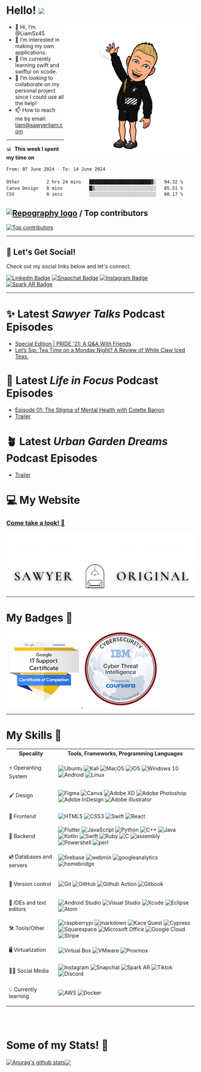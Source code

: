 # Hello!   <a href="https://www.sawyerliam.com/"><img src="https://media.giphy.com/media/hvRJCLFzcasrR4ia7z/giphy.gif" width="30px"></a>

<img align="right" width="350px" src="https://github.com/LiamSx45/LiamSx45/blob/main/bitmoji%20wave.png?raw=true">


- 👋 Hi, I’m @LiamSx45
- 👀 I’m interested in making my own applications.
- 🌱 I’m currently learning swift and swiftui on xcode.
- 💞️ I’m looking to collaborate on my personal project since I could use all the help!
- 📫 How to reach me by email: liam@sawyerliam.com

___

📊 &nbsp;**This week I spent my time on**

<!--START_SECTION:waka-->

```txt
From: 07 June 2024 - To: 14 June 2024

Other          2 hrs 24 mins   ███████████████████████▓░   94.32 %
Canva Design   8 mins          █▒░░░░░░░░░░░░░░░░░░░░░░░   05.51 %
CSV            0 secs          ░░░░░░░░░░░░░░░░░░░░░░░░░   00.17 %
```

<!--END_SECTION:waka-->



## [![Repography logo](https://images.repography.com/logo.svg)](https://repography.com) / Top contributors
[![Top contributors](https://images.repography.com/26932345/LiamSx45/LiamSx45/top-contributors/5557e06dd23fd806e83608a33ae14c40_table.svg)](https://github.com/LiamSx45/LiamSx45/graphs/contributors)



---

## 🔗 Let's Get Social!
Check out my social links below and let's connect.

[![Linkedin Badge](https://img.shields.io/badge/-Linkedin-blue?style=flat-square&logo=Linkedin&logoColor=white&link=https://www.linkedin.com/in/sawyerliam/)](https://www.linkedin.com/in/sawyerliam/)
[![Snapchat Badge](https://img.shields.io/badge/-Snapchat-yellow?style=flat-square&logo=snapchat&logoColor=white&link=https://www.snapchat.com/add/sawyer.liam?sender_web_id=6af4f2fc-be55-4936-8d30-9bcc7ca9a932&device_type=desktop&is_copy_url=true)](https://www.snapchat.com/add/sawyer.liam?sender_web_id=6af4f2fc-be55-4936-8d30-9bcc7ca9a932&device_type=desktop&is_copy_url=true)
[![Instagram Badge](https://img.shields.io/badge/-Instagram-c27ba0?style=flat-square&logo=Instagram&logoColor=white&link=http://instagram.com/sawyer.liam/)](http://instagram.com/sawyer.liam/)
[![Spark AR Badge](https://img.shields.io/badge/-Spark_AR-60d1cc?style=flat-square&logo=sparkar&logoColor=white&link=https://www.facebook.com/sparkarhub/portfolios/ig/sawyer.original/)](https://www.facebook.com/sparkarhub/portfolios/ig/sawyer.original/)

___

# ✨ Latest *Sawyer Talks* Podcast Episodes
<!-- SAWYER_TALKS:START -->
- [Special Edition | PRIDE &#39;21: A Q&amp;A With Friends](https://sawyeroriginal.com/sawyertalks?post=ep03)
- [Let’s Sip: Tea Time on a Monday Night? A Review of White Claw Iced Teas.](https://sawyeroriginal.com/sawyertalks?post=ep01)
<!-- SAWYER_TALKS:END -->

# 📝 Latest *Life in Focus* Podcast Episodes
<!-- LIFEINFOCUS:START -->
- [Episode 01: The Stigma of Mental Health with Colette Barron](https://sawyeroriginal.com/lifeinfocus?post=ep01)
- [Trailer](https://lifeinfocuspod.com/episodes/trailer-full)
<!-- LIFEINFOCUS:END -->

# 🪴 Latest *Urban Garden Dreams* Podcast Episodes
<!-- URBANGARDEN:START -->
- [Trailer](https://urbangardendreams.com/episodes/trailer-full)
<!-- URBANGARDEN:END -->

# 💻 My Website

### [Come take a look! 👀 ](https://sawyeroriginal.com/)


![Sawyer Original Logo Dark Mode](https://github.com/LiamSx45/LiamSx45/blob/main/Sawyer%20Studios%20Logo%20dark.png?raw=true#gh-dark-mode-only)
![Sawyer Original Logo Light Mode](https://github.com/LiamSx45/LiamSx45/blob/main/Sawyer%20Studios%20Logo%20Light.png?raw=true#gh-light-mode-only)

____

# My Badges 🏅

<a href="https://www.credly.com/badges/019b830d-0446-4d35-8ebd-8932eab213e4/public_url" > <img src="https://raw.githubusercontent.com/LiamSx45/LiamSx45/main/Badges/google-it-support-certificate.png"> </a> <a href="https://www.credly.com/badges/2142a988-5e7d-4973-bcf9-64439ddf6df2/public_url"><img src="https://raw.githubusercontent.com/LiamSx45/LiamSx45/main/Badges/cyber-threat-intelligence.png"> </a>


____

# My Skills 🌱

<table>
  <th>Specality</th>
  <th>Tools, Frameworks, Programming Languages</th>
  <tr>
    <td>
      <p>⚡️ Operanting System</p>
    </td>
    <td>
      <img alt="Ubuntu" src="https://img.shields.io/badge/Ubuntu-E95420?style=for-the-badge&logo=ubuntu&logoColor=white" />
      <img alt="Kali" src="https://img.shields.io/badge/Kali Linux-1383e7?style=for-the-badge&logo=kalilinux&logoColor=white" />
      <img alt="MacOS" src="https://img.shields.io/badge/mac%20os-000000?style=for-the-badge&logo=apple&logoColor=white" />
      <img alt="iOS" src="https://img.shields.io/badge/iOS-000000?style=for-the-badge&logo=ios&logoColor=white" />
      <img alt="Windows 10" src="https://img.shields.io/badge/Windows-0078D6?style=for-the-badge&logo=windows&logoColor=white" />
      <img alt="Android" src="https://img.shields.io/badge/Android-3DDC84?style=for-the-badge&logo=android&logoColor=white" />
      <img alt="Linux" src="https://img.shields.io/badge/Linux-FCC624?style=for-the-badge&logo=linux&logoColor=black">
    </td>
  </tr>
  <tr>
    <td>
      <p>🖌 Design</p>
    </td>
    <td>
      <img alt="Figma" src="https://img.shields.io/badge/figma-%23F24E1E.svg?style=for-the-badge&logo=figma&logoColor=white"/>
      <img alt="Canva" src="https://img.shields.io/badge/Canva-%2300C4CC.svg?style=for-the-badge&logo=Canva&logoColor=white"/>
      <img alt="Adobe XD" src="https://img.shields.io/badge/adobe xd-881978.svg?style=for-the-badge&logo=adobexd&logoColor=white"/>
      <img alt="Adobe Photoshop" src="https://img.shields.io/badge/photoshop-0b5394.svg?style=for-the-badge&logo=adobephotoshop&logoColor=white"/>
      <img alt="Adobe InDesign" src="https://img.shields.io/badge/InDesign-9c1256.svg?style=for-the-badge&logo=adobeindesign&logoColor=white"/>
      <img alt="Adobe illustrator" src="https://img.shields.io/badge/Illustrator-b45f06.svg?style=for-the-badge&logo=adobeillustrator&logoColor=white"/>
    </td>
  </tr>
  <tr>
    <td>
      <p>🔏 Frontend</p>
    </td>
    <td>
      <img alt="HTML5" src="https://img.shields.io/badge/html5-%23E34F26.svg?style=for-the-badge&logo=html5&logoColor=white"/>
      <img alt="CSS3" src="https://img.shields.io/badge/css3-%231572B6.svg?style=for-the-badge&logo=css3&logoColor=white"/>
      <img alt="Swift" src="https://img.shields.io/badge/swift-%23FA7343.svg?style=for-the-badge&logo=swift&logoColor=white"/>
      <img alt="React" src="https://img.shields.io/badge/react-%2320232a.svg?style=for-the-badge&logo=react&logoColor=%2361DAFB"/>
    </td>
  </tr>
  <tr>
    <td>
      <p>🔐 Backend</p>
    </td>
    <td>
      <img alt="Flutter" src="https://img.shields.io/badge/Flutter-%2300C4CC.svg?style=for-the-badge&logo=flutter&logoColor=white"/>
      <img alt="JavaScript" src="https://img.shields.io/badge/javascript-%23323330.svg?style=for-the-badge&logo=javascript&logoColor=%23F7DF1E"/>
      <img alt="Python" src="https://img.shields.io/badge/python-%2314354C.svg?style=for-the-badge&logo=python&logoColor=white"/>
      <img alt="C++" src="https://img.shields.io/badge/c++-%2300599C.svg?style=for-the-badge&logo=c%2B%2B&logoColor=white"/>
      <img alt="Java" src="https://img.shields.io/badge/java-%23ED8B00.svg?style=for-the-badge&logo=java&logoColor=white"/>
      <img alt="Kotlin" src="https://img.shields.io/badge/Kotlin-bf53e1.svg?style=for-the-badge&logo=Kotlin&logoColor=white"/>
      <img alt="Swift" src="https://img.shields.io/badge/swift-%23FA7343.svg?style=for-the-badge&logo=swift&logoColor=white"/>
      <img alt="Ruby" src="https://img.shields.io/badge/ruby-%23CC342D.svg?style=for-the-badge&logo=ruby&logoColor=white"/>
      <img alt="C" src="https://img.shields.io/badge/C-3d85c6.svg?style=for-the-badge&logo=csharp&logoColor=white"/>
      <img alt="assembly" src="https://img.shields.io/badge/assembly-7f6000.svg?style=for-the-badge&logo=assemblyscript&logoColor=white"/>
      <img alt="Powershell" src="https://img.shields.io/badge/powershell-0c4b83.svg?style=for-the-badge&logo=powershell&logoColor=white"/>
      <img alt="perl" src="https://img.shields.io/badge/perl-1d4f73.svg?style=for-the-badge&logo=perl&logoColor=white"/>
    </td>
  </tr>
  <tr>
    <td>
      <p>💿 Databases and servers</p>
    </td>
    <td>
      <img alt="firebase" src="https://img.shields.io/badge/firebase-ffca28?style=for-the-badge&logo=firebase&logoColor=black"/>
      <img alt="webmin" src="https://img.shields.io/badge/webmin-0b5394?style=for-the-badge&logo=webmin&logoColor=white"/>
      <img alt="googleanalytics" src="https://img.shields.io/badge/google analytics-ec7b11?style=for-the-badge&logo=googleanalytics&logoColor=white"/>
      <img alt="homebridge" src="https://img.shields.io/badge/homebridge-881978?style=for-the-badge&logo=homebridge&logoColor=white"/>
    </td>
  </tr>
  <tr>
    <td>
      <p>💾 Version control</p>
    </td>
    <td>
      <img alt="Git" src="https://img.shields.io/badge/git-%23F05033.svg?style=for-the-badge&logo=git&logoColor=white"/>
      <img alt="GitHub" src="https://img.shields.io/badge/github-%23121011.svg?style=for-the-badge&logo=github&logoColor=white"/>
      <img alt="Github Action" src="https://img.shields.io/badge/GitHub_Actions-2088FF?style=for-the-badge&logo=github-actions&logoColor=white"/>
      <img alt="Gitbook" src="https://img.shields.io/badge/GitBook-7B36ED?style=for-the-badge&logo=gitbook&logoColor=white"/>
    </td>
  </tr>
  <tr>
    <td>
      <p>📝 IDEs and text editors</p>
    </td>
    <td>
       <img alt="Android Studio" src="https://img.shields.io/badge/Android Studio-5da762?style=for-the-badge&logo=androidstudio&logoColor=white"/>
      <img alt="Visual Studio" src="https://img.shields.io/badge/VisualStudio-5C2D91.svg?style=for-the-badge&logo=visual-studio&logoColor=white"/>
      <img alt="Xcode" src="https://img.shields.io/badge/Xcode-007ACC?style=for-the-badge&logo=Xcode&logoColor=white"/>
      <img alt="Eclipse" src="https://img.shields.io/badge/Eclipse-e69138?style=for-the-badge&logo=Eclipse&logoColor=white"/>
      <img alt="Atom" src="https://img.shields.io/badge/Atom-69c670?style=for-the-badge&logo=Atom&logoColor=white"/>
    </td>
  </tr>
  <tr>
    <td>
      <p>🛠 Tools/Other</p>
    </td>
    <td>
      <img alt="raspberrypi" src="https://img.shields.io/badge/Raspberry Pi-a61260?style=for-the-badge&logo=raspberrypi&logoColor=white"/>
      <img alt="markdown" src="https://img.shields.io/badge/Markdown-000000?style=for-the-badge&logo=markdown&logoColor=white"/>
      <img alt="Kace Quest" src="https://img.shields.io/badge/Kace Quest-f48a1b?style=for-the-badge&logo=quest&logoColor=white"/>
      <img alt="Cypress" src="https://img.shields.io/badge/Cypress-d9ead3?style=for-the-badge&logo=cypress&logoColor=black"/>
      <img alt="Squarespace" src="https://img.shields.io/badge/squarespace-444444?style=for-the-badge&logo=squarespace&logoColor=white"/>
      <img alt="Microsoft Office" src="https://img.shields.io/badge/Microsoft Office-de420a?style=for-the-badge&logo=MicrosoftOffice&logoColor=white"/>
      <img alt="Google Cloud" src="https://img.shields.io/badge/Google Cloud-3d85c6?style=for-the-badge&logo=googlecloud&logoColor=white"/>
      <img alt="Stripe" src="https://img.shields.io/badge/Stripe-674ea7?style=for-the-badge&logo=stripe&logoColor=white"/>
    </td>
  </tr>
  <tr>
    <td>
      <p>🖥 Virtualization</p>
    </td>
    <td>
      <img alt="Virtual Box" src="https://img.shields.io/badge/virtualbox-0b5394.svg?style=for-the-badge&logo=virtualbox&logoColor=white"/>
      <img alt="VMware" src="https://img.shields.io/badge/vmware-bcbcbc.svg?style=for-the-badge&logo=vmware&logoColor=black"/>
      <img alt="Proxmox" src="https://img.shields.io/badge/proxmox-ec7b11?style=for-the-badge&logo=proxmox&logoColor=white"/>
    </td>
  </tr>
  <tr>
    <td>
      <p>🤳🏼 Social Media</p>
    </td>
    <td>
      <img alt="Instagram" src="https://img.shields.io/badge/Instagram-c27ba0.svg?style=for-the-badge&logo=instagram&logoColor=white"/>
      <img alt="Snapchat" src="https://img.shields.io/badge/snapchat-ffd966.svg?style=for-the-badge&logo=snapchat&logoColor=black"/>
      <img alt="Spark AR" src="https://img.shields.io/badge/Spark AR-60d1cc.svg?style=for-the-badge&logo=sparkar&logoColor=white"/>
      <img alt="Tiktok" src="https://img.shields.io/badge/TikTok-000000.svg?style=for-the-badge&logo=tiktok&logoColor=white"/>
      <img alt="Discord" src="https://img.shields.io/badge/discord-8e7cc3.svg?style=for-the-badge&logo=discord&logoColor=white"/>
    </td>
  </tr>
  <tr>
    <td>
      <p>💡 Currently learning</p>
    </td>
    <td>
      <img alt="AWS" src="https://img.shields.io/badge/AWS-%23FF9900.svg?style=for-the-badge&logo=amazon-aws&logoColor=white"/>
      <img alt="Docker" src="https://img.shields.io/badge/docker-%230db7ed.svg?style=for-the-badge&logo=docker&logoColor=white"/>
    </td>
  </tr>
 </table>

<br></br>

# Some of my Stats! 👀

<a href="https://github.com/anuraghazra/github-readme-stats"><img align="center" src="https://github-readme-stats.vercel.app/api?username=LiamSx45&show_icons=true&include_all_commits=true&theme=buefy&hide_border=true" alt="Anurag's github stats" href="https://github.com/anuraghazra/github-readme-stats"><img align="center" src="https://github-readme-stats.vercel.app/api/top-langs/?username=LiamSx45&layout=compact&theme=buefy&hide_border=true&langs_count=10&hide=pawn,openedge abl,verilog"/></a>
